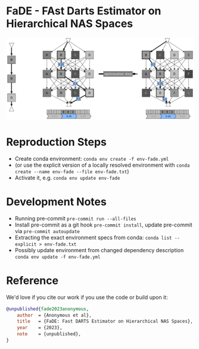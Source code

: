# FaDE - FAst Darts Estimator on Hierarchical NAS Spaces
![FAst Darts Estimator on Hierarchical NAS Spaces](res/fade.png)


# Reproduction Steps
- Create conda environment: ``conda env create -f env-fade.yml``
- (or use the explicit version of a locally resolved environment with ``conda create --name env-fade --file env-fade.txt``)
- Activate it, e.g. ``conda env update env-fade``


# Development Notes
- Running pre-commit ``pre-commit run --all-files``
- Install pre-commit as a git hook ``pre-commit install``, update pre-commit via ``pre-commit autoupdate``
- Extracting the exact environment specs from conda: ``conda list --explicit > env-fade.txt``
- Possibly update environment from changed dependency description ``conda env update -f env-fade.yml``


# Reference
We'd love if you cite our work if you use the code or build upon it:
```bibtex
@unpublished{fade2023anonymous,
    author  = {Anonymous et al},
    title   = {FaDE: Fast DARTS Estimator on Hierarchical NAS Spaces},
    year    = {2023},
    note    = {unpublished},
}
```

